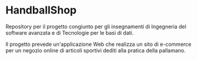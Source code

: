 # HandballShop

Repository per il progetto congiunto per gli insegnamenti di Ingegneria del software avanzata e di Tecnologie per le basi di dati.

Il progetto prevede un'applicazione Web che realizza un sito di e-commerce per un negozio online di articoli sportivi dediti alla pratica della pallamano.
